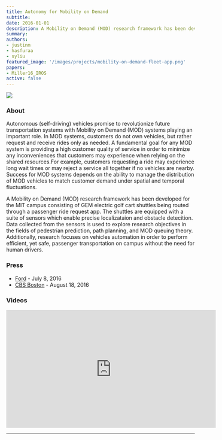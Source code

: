 ```yaml
---
title: Autonomy for Mobility on Demand
subtitle:
date: 2016-01-01
description: A Mobility on Demand (MOD) research framework has been developed for the MIT campus consisting of GEM electric golf cart shuttles being routed through a passenger ride request app.
summary:
authors:
- justinm
- hasfuraa
- syliu
featured_image: '/images/projects/mobility-on-demand-fleet-app.png'
papers:
- Miller16_IROS
active: false
---
```


![](/images/projects/mobility-on-demand-fleet-app.png)

### About

Autonomous (self-driving) vehicles promise to revolutionize future transportation systems with Mobility on Demand (MOD) systems playing an important role. In MOD systems, customers do not own vehicles, but rather request and receive rides only as needed. A fundamental goal for any MOD system is providing a high customer quality of service in order to minimize any inconveniences that customers may experience when relying on the shared resources.For example, customers requesting a ride may experience long wait times or may reject a service all together if no vehicles are nearby. Success for MOD systems depends on the ability to manage the distribution of MOD vehicles to match customer demand under spatial and temporal fluctuations.

A Mobility on Demand (MOD) research framework has been developed for the MIT campus consisting of GEM electric golf cart shuttles being routed through a passenger ride request app. The shuttles are equipped with a suite of sensors which enable precise localizataion and obstacle detecition. Data collected from the sensors is used to explore research objectives in the fields of pedestrian prediction, path planning, and MOD queuing theory. Additionally, research focuses on vehicles automation in order to perform efficient, yet safe, passenger transportation on campus without the need for human drivers. 

### Press

* [Ford](https://media.ford.com/content/fordmedia/fna/us/en/news/2016/07/27/ford--mit-project-uses-lidar--cameras--to-measure-pedestrian-tra.html) - July 8, 2016
* [CBS Boston](http://boston.cbslocal.com/2016/08/18/mit-ford-on-demand-shuttle-car-service/) - August 18, 2016

### Videos

<iframe width="560" height="315" src="https://www.youtube.com/embed/skJQEiG-Hxg" frameborder="0" allow="accelerometer; autoplay; encrypted-media; gyroscope; picture-in-picture" allowfullscreen></iframe>

---